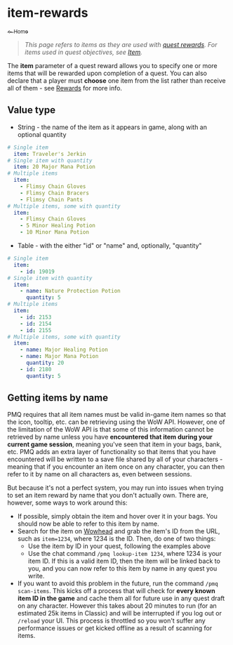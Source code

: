 # item-rewards

[<sub>← Home</sub>](../index.md)

> _This page refers to items as they are used with [quest rewards](../guides/rewards.md). For items used in quest objectives, see [Item](../parameters/item.md)._

The **item** parameter of a quest reward allows you to specify one or more items that will be rewarded upon completion of a quest. You can also declare that a player must **choose** one item from the list rather than receive all of them - see [Rewards](../guides/rewards.md) for more info.

## Value type

* String - the name of the item as it appears in game, along with an optional quantity

```yaml
# Single item
  item: Traveler's Jerkin
# Single item with quantity
  item: 20 Major Mana Potion
# Multiple items
  item:
    - Flimsy Chain Gloves
    - Flimsy Chain Bracers
    - Flimsy Chain Pants
# Multiple items, some with quantity
  item:
    - Flimsy Chain Gloves
    - 5 Minor Healing Potion
    - 10 Minor Mana Potion
```

* Table - with the either "id" or "name" and, optionally, "quantity"

```yaml
# Single item
  item:
    - id: 19019
# Single item with quantity
  item:
    - name: Nature Protection Potion
      quantity: 5
# Multiple items
  item:
    - id: 2153
    - id: 2154
    - id: 2155
# Multiple items, some with quantity
  item:
    - name: Major Healing Potion
    - name: Major Mana Potion
      quantity: 20
    - id: 2180
      quantity: 5
```

## Getting items by name

PMQ requires that all item names must be valid in-game item names so that the icon, tooltip, etc. can be retrieving using the WoW API. However, one of the limitation of the WoW API is that some of this information cannot be retrieved by name unless you have **encountered that item during your current game session**, meaning you've seen that item in your bags, bank, etc. PMQ adds an extra layer of functionality so that items that you have encountered will be written to a save file shared by all of your characters - meaning that if you encounter an item once on any character, you can then refer to it by name on all characters as, even between sessions.

But because it's not a perfect system, you may run into issues when trying to set an item reward by name that you don't actually own. There are, however, some ways to work around this:

* If possible, simply obtain the item and hover over it in your bags. You should now be able to refer to this item by name.
* Search for the item on [Wowhead](https://classic.wowhead.com/) and grab the item's ID from the URL, such as `item=1234`, where 1234 is the ID. Then, do one of two things:
  * Use the item by ID in your quest, following the examples above
  * Use the chat command `/pmq lookup-item 1234`, where 1234 is your item ID. If this is a valid item ID, then the item will be linked back to you, and you can now refer to this item by name in any quest you write.
* If you want to avoid this problem in the future, run the command `/pmq scan-items`. This kicks off a process that will check for **every known item ID in the game** and cache them all for future use in any quest draft on any character. However this takes about 20 minutes to run (for an estimated 25k items in Classic) and will be interrupted if you log out or `/reload` your UI. This process is throttled so you won't suffer any performance issues or get kicked offline as a result of scanning for items.
